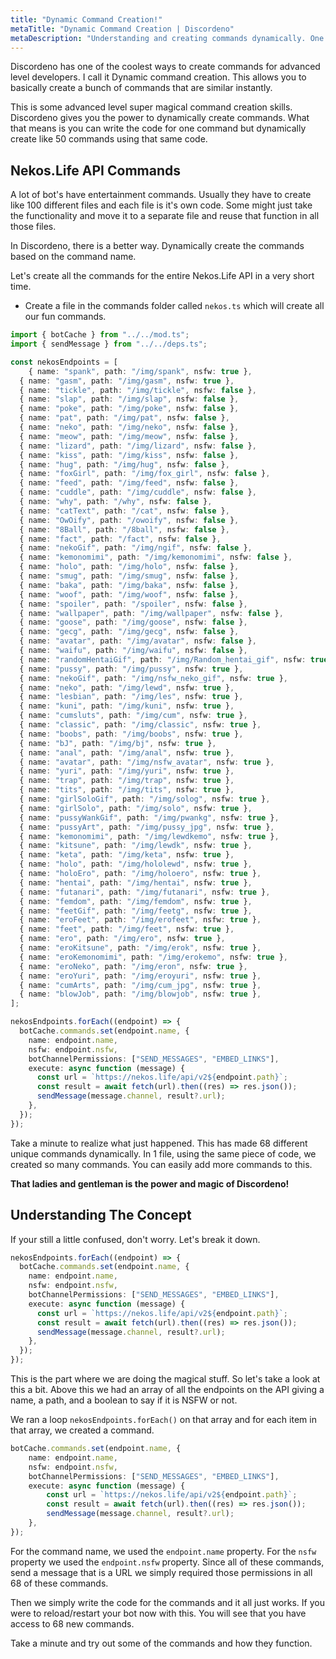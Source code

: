 ```yaml
---
title: "Dynamic Command Creation!"
metaTitle: "Dynamic Command Creation | Discordeno"
metaDescription: "Understanding and creating commands dynamically. One of the most powerful ways of making commands in Discordeno!"
---
```


Discordeno has one of the coolest ways to create commands for advanced level developers. I call it Dynamic command creation. This allows you to basically create a bunch of commands that are similar instantly.

This is some advanced level super magical command creation skills. Discordeno gives you the power to dynamically create commands. What that means is you can write the code for one command but dynamically create like 50 commands using that same code.

## Nekos.Life API Commands

A lot of bot's have entertainment commands. Usually they have to create like 100 different files and each file is it's own code. Some might just take the functionality and move it to a separate file and reuse that function in all those files.

In Discordeno, there is a better way. Dynamically create the commands based on the command name.

Let's create all the commands for the entire Nekos.Life API in a very short time.

- Create a file in the commands folder called `nekos.ts` which will create all our fun commands.

```ts
import { botCache } from "../../mod.ts";
import { sendMessage } from "../../deps.ts";

const nekosEndpoints = [
	{ name: "spank", path: "/img/spank", nsfw: true },
  { name: "gasm", path: "/img/gasm", nsfw: true },
  { name: "tickle", path: "/img/tickle", nsfw: false },
  { name: "slap", path: "/img/slap", nsfw: false },
  { name: "poke", path: "/img/poke", nsfw: false },
  { name: "pat", path: "/img/pat", nsfw: false },
  { name: "neko", path: "/img/neko", nsfw: false },
  { name: "meow", path: "/img/meow", nsfw: false },
  { name: "lizard", path: "/img/lizard", nsfw: false },
  { name: "kiss", path: "/img/kiss", nsfw: false },
  { name: "hug", path: "/img/hug", nsfw: false },
  { name: "foxGirl", path: "/img/fox_girl", nsfw: false },
  { name: "feed", path: "/img/feed", nsfw: false },
  { name: "cuddle", path: "/img/cuddle", nsfw: false },
  { name: "why", path: "/why", nsfw: false },
  { name: "catText", path: "/cat", nsfw: false },
  { name: "OwOify", path: "/owoify", nsfw: false },
  { name: "8Ball", path: "/8ball", nsfw: false },
  { name: "fact", path: "/fact", nsfw: false },
  { name: "nekoGif", path: "/img/ngif", nsfw: false },
  { name: "kemonomimi", path: "/img/kemonomimi", nsfw: false },
  { name: "holo", path: "/img/holo", nsfw: false },
  { name: "smug", path: "/img/smug", nsfw: false },
  { name: "baka", path: "/img/baka", nsfw: false },
  { name: "woof", path: "/img/woof", nsfw: false },
  { name: "spoiler", path: "/spoiler", nsfw: false },
  { name: "wallpaper", path: "/img/wallpaper", nsfw: false },
  { name: "goose", path: "/img/goose", nsfw: false },
  { name: "gecg", path: "/img/gecg", nsfw: false },
  { name: "avatar", path: "/img/avatar", nsfw: false },
  { name: "waifu", path: "/img/waifu", nsfw: false },
  { name: "randomHentaiGif", path: "/img/Random_hentai_gif", nsfw: true },
  { name: "pussy", path: "/img/pussy", nsfw: true },
  { name: "nekoGif", path: "/img/nsfw_neko_gif", nsfw: true },
  { name: "neko", path: "/img/lewd", nsfw: true },
  { name: "lesbian", path: "/img/les", nsfw: true },
  { name: "kuni", path: "/img/kuni", nsfw: true },
  { name: "cumsluts", path: "/img/cum", nsfw: true },
  { name: "classic", path: "/img/classic", nsfw: true },
  { name: "boobs", path: "/img/boobs", nsfw: true },
  { name: "bJ", path: "/img/bj", nsfw: true },
  { name: "anal", path: "/img/anal", nsfw: true },
  { name: "avatar", path: "/img/nsfw_avatar", nsfw: true },
  { name: "yuri", path: "/img/yuri", nsfw: true },
  { name: "trap", path: "/img/trap", nsfw: true },
  { name: "tits", path: "/img/tits", nsfw: true },
  { name: "girlSoloGif", path: "/img/solog", nsfw: true },
  { name: "girlSolo", path: "/img/solo", nsfw: true },
  { name: "pussyWankGif", path: "/img/pwankg", nsfw: true },
  { name: "pussyArt", path: "/img/pussy_jpg", nsfw: true },
  { name: "kemonomimi", path: "/img/lewdkemo", nsfw: true },
  { name: "kitsune", path: "/img/lewdk", nsfw: true },
  { name: "keta", path: "/img/keta", nsfw: true },
  { name: "holo", path: "/img/hololewd", nsfw: true },
  { name: "holoEro", path: "/img/holoero", nsfw: true },
  { name: "hentai", path: "/img/hentai", nsfw: true },
  { name: "futanari", path: "/img/futanari", nsfw: true },
  { name: "femdom", path: "/img/femdom", nsfw: true },
  { name: "feetGif", path: "/img/feetg", nsfw: true },
  { name: "eroFeet", path: "/img/erofeet", nsfw: true },
  { name: "feet", path: "/img/feet", nsfw: true },
  { name: "ero", path: "/img/ero", nsfw: true },
  { name: "eroKitsune", path: "/img/erok", nsfw: true },
  { name: "eroKemonomimi", path: "/img/erokemo", nsfw: true },
  { name: "eroNeko", path: "/img/eron", nsfw: true },
  { name: "eroYuri", path: "/img/eroyuri", nsfw: true },
  { name: "cumArts", path: "/img/cum_jpg", nsfw: true },
  { name: "blowJob", path: "/img/blowjob", nsfw: true },
];

nekosEndpoints.forEach((endpoint) => {
  botCache.commands.set(endpoint.name, {
    name: endpoint.name,
    nsfw: endpoint.nsfw,
    botChannelPermissions: ["SEND_MESSAGES", "EMBED_LINKS"],
    execute: async function (message) {
      const url = `https://nekos.life/api/v2${endpoint.path}`;
      const result = await fetch(url).then((res) => res.json());
      sendMessage(message.channel, result?.url);
    },
  });
});
```

Take a minute to realize what just happened. This has made 68 different unique commands dynamically. In 1 file, using the same piece of code, we created so many commands. You can easily add more commands to this.

**That ladies and gentleman is the power and magic of Discordeno!**

## Understanding The Concept

If your still a little confused, don't worry. Let's break it down.

```ts
nekosEndpoints.forEach((endpoint) => {
  botCache.commands.set(endpoint.name, {
    name: endpoint.name,
    nsfw: endpoint.nsfw,
    botChannelPermissions: ["SEND_MESSAGES", "EMBED_LINKS"],
    execute: async function (message) {
      const url = `https://nekos.life/api/v2${endpoint.path}`;
      const result = await fetch(url).then((res) => res.json());
      sendMessage(message.channel, result?.url);
    },
  });
});
```

This is the part where we are doing the magical stuff. So let's take a look at this a bit. Above this we had an array of all the endpoints on the API giving a name, a path, and a boolean to say if it is NSFW or not.

We ran a loop `nekosEndpoints.forEach()` on that array and for each item in that array, we created a command.

```ts
botCache.commands.set(endpoint.name, {
	name: endpoint.name,
	nsfw: endpoint.nsfw,
	botChannelPermissions: ["SEND_MESSAGES", "EMBED_LINKS"],
	execute: async function (message) {
		const url = `https://nekos.life/api/v2${endpoint.path}`;
		const result = await fetch(url).then((res) => res.json());
		sendMessage(message.channel, result?.url);
	},
});
```

For the command name, we used the `endpoint.name` property. For the `nsfw` property we used the `endpoint.nsfw` property. Since all of these commands, send a message that is a URL we simply required those permissions in all 68 of these commands.

Then we simply write the code for the commands and it all just works. If you were to reload/restart your bot now with this. You will see that you have access to 68 new commands.

Take a minute and try out some of the commands and how they function.

